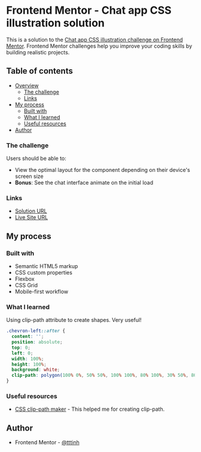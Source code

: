 # Frontend Mentor - Chat app CSS illustration solution

This is a solution to the [Chat app CSS illustration challenge on Frontend Mentor](https://www.frontendmentor.io/challenges/chat-app-css-illustration-O5auMkFqY). Frontend Mentor challenges help you improve your coding skills by building realistic projects.

## Table of contents

- [Overview](#overview)
  - [The challenge](#the-challenge)
  - [Links](#links)
- [My process](#my-process)
  - [Built with](#built-with)
  - [What I learned](#what-i-learned)
  - [Useful resources](#useful-resources)
- [Author](#author)

### The challenge

Users should be able to:

- View the optimal layout for the component depending on their device's screen size
- **Bonus**: See the chat interface animate on the initial load

### Links

- [Solution URL](https://your-solution-url.com)
- [Live Site URL](https://tttinh.github.io/frontendmentor_015/)

## My process

### Built with

- Semantic HTML5 markup
- CSS custom properties
- Flexbox
- CSS Grid
- Mobile-first workflow

### What I learned

Using clip-path attribute to create shapes. Very useful!

```css
.chevron-left::after {
  content: '';
  position: absolute;
  top: 0;
  left: 0;
  width: 100%;
  height: 100%;
  background: white;
  clip-path: polygon(100% 0%, 50% 50%, 100% 100%, 80% 100%, 30% 50%, 80% 0%);
}
```

### Useful resources

- [CSS clip-path maker](https://bennettfeely.com/clippy/) - This helped me for creating clip-path.

## Author

- Frontend Mentor - [@tttinh](https://www.frontendmentor.io/profile/tttinh)
